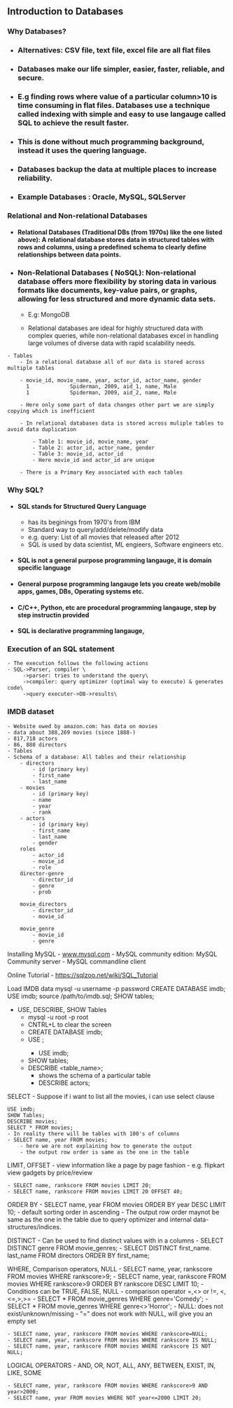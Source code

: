 ## Introduction to Databases
### Why Databases?
- ### Alternatives: CSV file, text file, excel file are all flat files
- ### Databases make our life simpler, easier, faster, reliable, and secure.
- ### E.g finding rows where value of a particular column>10 is time consuming in flat files. Databases use a technique called indexing with simple and easy to use langauge called SQL to achieve the result faster.
- ### This is done without much programming background, instead it uses the quering language.
- ### Databases backup the data at multiple places to increase reliability.
- ### Example Databases : Oracle, MySQL, SQLServer

### Relational and Non-relational Databases
   - ####  Relational Databases (Traditional DBs (from 1970s) like the one listed above): A relational database stores data in structured tables with rows and columns, using a predefined schema to clearly define relationships between data points.
        
   - ### Non-Relational Databases ( NoSQL): Non-relational database offers more flexibility by storing data in various formats like documents, key-value pairs, or graphs, allowing for less structured and more dynamic data sets.
      -   E.g: MongoDB
        
      - Relational databases are ideal for highly structured data with complex queries, while non-relational databases excel in handling large volumes of diverse data with rapid scalability needs.

    - Tables
        - In a relational database all of our data is stored across multiple tables

        - movie_id, movie_name, year, actor_id, actor_name, gender
          1             Spiderman, 2009, aid_1, name, Male
          1             Spiderman, 2009, aid_2, name, Male

        - Here only some part of data changes other part we are simply copying which is inefficient

        - In relational databases data is stored across muliple tables to avoid data duplication

            - Table 1: movie_id, movie_name, year
            - Table 2: actor_id, actor_name, gender
            - Table 3: movie_id, actor_id
            - Here movie_id and actor_id are unique

        - There is a Primary Key associated with each tables

### Why SQL?
   - #### SQL stands for Structured Query Language
        - has its beginings from 1970's from IBM
        - Standard way to query/add/delete/modify data
        - e.g. query: List of all movies that released after 2012
        - SQL is used by data scientist, ML engieers, Software engineers etc.
    
   - #### SQL is not a general purpose programming langauge, it is domain specific language

   - #### General purpose programming langauge lets you create web/mobile apps, games, DBs, Operating systems etc.

   - #### C/C++, Python, etc are procedural programming langauge, step by step instructin provided

   - #### SQL is declarative programming langauge,


### Execution of an SQL statement
    - The execution follows the following actions
    - SQL->Parser, compiler \
         ->parser: tries to understand the query\
         ->compiler: query optimizer (optimal way to execute) & generates code\
         ->query executer->DB->results\

### IMDB dataset
    - Website owed by amazon.com: has data on movies
    - data about 388,269 movies (since 1888-)
    - 817,718 actors
    - 86, 880 directors
    - Tables
    - Schema of a database: All tables and their relationship
        - directors
            - id (primary key)
            - first_name
            - last_name
        - movies
            - id (primary key)
            - name
            - year
            - rank
        - actors
            - id (primary key)
            - first_name
            - last_name
            - gender
        roles
            - actor_id
            - movie_id
            - role
        director-genre
            - director_id
            - genre
            - prob

        movie_directors
            - director_id
            - movie_id

        movie_genre
            - movie_id
            - genre


Installing MySQL
    - www.mysql.com
        - MySQL community edition: MySQL Community server
        - MySQL commandline client

Online Tutorial
    - https://sqlzoo.net/wiki/SQL_Tutorial


Load IMDB data
    mysql -u username -p password
    CREATE DATABASE imdb;
    USE imdb;
    source /path/to/imdb.sql;
    SHOW tables;


- USE, DESCRIBE, SHOW Tables
    - mysql -u root -p root
    - CNTRL+L to clear the screen
    - CREATE DATABASE imdb;
    - USE <DB NAME>;
        - USE imdb;
    - SHOW tables;
    - DESCRIBE <table_name>;
        - shows the schema of a particular table
        - DESCRIBE actors;


SELECT
    - Suppose if i want to list all the movies, i can use select clause 

    USE imdb;
    SHOW Tables;
    DESCRIBE movies;
    SELECT * FROM movies;
    - In reality there will be tables with 100's of columns
    - SELECT name, year FROM movies;
        - here we are not explaining how to generate the output
        - the output row order is same as the one in the table


LIMIT, OFFSET
    -  view information like a page by page fashion
        - e.g. flipkart view gadgets by price/review

    - SELECT name, rankscore FROM movies LIMIT 20;
    - SELECT name, rankscore FROM movies LIMIT 20 OFFSET 40;


ORDER BY
    - SELECT name, year FROM movies ORDER BY year DESC LIMIT 10;
    - default sorting order in ascending
    - The output row order maynot be same as the one in the table due to
    query optimizer and internal data-structures/indices.


DISTINCT
    - Can be used to find distinct values with in a columns
    - SELECT DISTINCT genre FROM movie_genres;
    - SELECT DISTINCT first_name. last_name FROM directors ORDER BY first_name;


WHERE, Comparison operators, NULL
    - SELECT name, year, rankscore FROM movies WHERE rankscore>9;
    - SELECT name, year, rankscore
      FROM movies
      WHERE rankscore>9
      ORDER BY rankscore DESC
      LIMIT 10;
    - Conditions can be TRUE, FALSE, NULL
    - comparison operator =,<> or !=, <,<=,>,>=
    - SELECT * FROM movie_genres WHERE genre='Comedy';
    - SELECT * FROM movie_genres WHERE genre<>'Horror';
    - NULL: does not exist/unknown/missing
    - "=" does not work with NULL, will give you an empty set


    - SELECT name, year, rankscore FROM movies WHERE rankscore=NULL;
    - SELECT name, year, rankscore FROM movies WHERE rankscore IS NULL;
    - SELECT name, year, rankscore FROM movies WHERE rankscore IS NOT NULL;


LOGICAL OPERATORS
    - AND, OR, NOT, ALL, ANY, BETWEEN, EXIST, IN, LIKE, SOME

    
    - SELECT name, year, rankscore FROM movies WHERE rankscore>9 AND year>2000;
    - SELECT name, year FROM movies WHERE NOT year<=2000 LIMIT 20;

